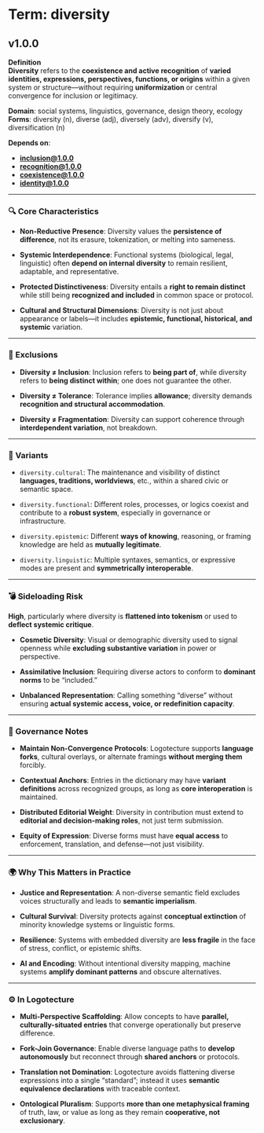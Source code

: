 # Term: diversity

## v1.0.0

**Definition**  
**Diversity** refers to the **coexistence and active recognition** of **varied identities, expressions, perspectives, functions, or origins** within a given system or structure—without requiring **uniformization** or central convergence for inclusion or legitimacy.

**Domain**: social systems, linguistics, governance, design theory, ecology  
**Forms**: diversity (n), diverse (adj), diversely (adv), diversify (v), diversification (n)

**Depends on**:  
- **inclusion@1.0.0**  
- **recognition@1.0.0**  
- **coexistence@1.0.0**  
- **identity@1.0.0**

---

### 🔍 Core Characteristics

- **Non-Reductive Presence**: Diversity values the **persistence of difference**, not its erasure, tokenization, or melting into sameness.

- **Systemic Interdependence**: Functional systems (biological, legal, linguistic) often **depend on internal diversity** to remain resilient, adaptable, and representative.

- **Protected Distinctiveness**: Diversity entails a **right to remain distinct** while still being **recognized and included** in common space or protocol.

- **Cultural and Structural Dimensions**: Diversity is not just about appearance or labels—it includes **epistemic, functional, historical, and systemic** variation.

---

### 🚫 Exclusions

- **Diversity ≠ Inclusion**: Inclusion refers to **being part of**, while diversity refers to **being distinct within**; one does not guarantee the other.

- **Diversity ≠ Tolerance**: Tolerance implies **allowance**; diversity demands **recognition and structural accommodation**.

- **Diversity ≠ Fragmentation**: Diversity can support coherence through **interdependent variation**, not breakdown.

---

### 🔁 Variants

- `diversity.cultural`: The maintenance and visibility of distinct **languages, traditions, worldviews**, etc., within a shared civic or semantic space.

- `diversity.functional`: Different roles, processes, or logics coexist and contribute to a **robust system**, especially in governance or infrastructure.

- `diversity.epistemic`: Different **ways of knowing**, reasoning, or framing knowledge are held as **mutually legitimate**.

- `diversity.linguistic`: Multiple syntaxes, semantics, or expressive modes are present and **symmetrically interoperable**.

---

### 💣 Sideloading Risk

**High**, particularly where diversity is **flattened into tokenism** or used to **deflect systemic critique**.

- **Cosmetic Diversity**: Visual or demographic diversity used to signal openness while **excluding substantive variation** in power or perspective.

- **Assimilative Inclusion**: Requiring diverse actors to conform to **dominant norms** to be “included.”

- **Unbalanced Representation**: Calling something “diverse” without ensuring **actual systemic access, voice, or redefinition capacity**.

---

### 🔐 Governance Notes

- **Maintain Non-Convergence Protocols**: Logotecture supports **language forks**, cultural overlays, or alternate framings **without merging them** forcibly.

- **Contextual Anchors**: Entries in the dictionary may have **variant definitions** across recognized groups, as long as **core interoperation** is maintained.

- **Distributed Editorial Weight**: Diversity in contribution must extend to **editorial and decision-making roles**, not just term submission.

- **Equity of Expression**: Diverse forms must have **equal access** to enforcement, translation, and defense—not just visibility.

---

### 🌍 Why This Matters in Practice

- **Justice and Representation**: A non-diverse semantic field excludes voices structurally and leads to **semantic imperialism**.

- **Cultural Survival**: Diversity protects against **conceptual extinction** of minority knowledge systems or linguistic forms.

- **Resilience**: Systems with embedded diversity are **less fragile** in the face of stress, conflict, or epistemic shifts.

- **AI and Encoding**: Without intentional diversity mapping, machine systems **amplify dominant patterns** and obscure alternatives.

---

### ⚙️ In Logotecture

- **Multi-Perspective Scaffolding**: Allow concepts to have **parallel, culturally-situated entries** that converge operationally but preserve difference.

- **Fork-Join Governance**: Enable diverse language paths to **develop autonomously** but reconnect through **shared anchors** or protocols.

- **Translation not Domination**: Logotecture avoids flattening diverse expressions into a single “standard”; instead it uses **semantic equivalence declarations** with traceable context.

- **Ontological Pluralism**: Supports **more than one metaphysical framing** of truth, law, or value as long as they remain **cooperative, not exclusionary**.
